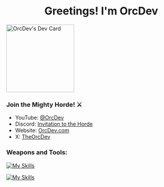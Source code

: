<h1 align="center">Greetings! I'm OrcDev</h1>

<a href="https://orcdev.com/banner?warrior=869a6c8386505f42723beeb5fdf17fdaa51030b00d86a3e3c9c5a9550cb946a7">
  <img
    src="https://orcdev.com/banners/869a6c8386505f42723beeb5fdf17fdaa51030b00d86a3e3c9c5a9550cb946a7.png"
    width="180"
    height="180"
    alt="OrcDev's Dev Card"
  />
</a>

<h3>Join the Mighty Horde! ⚔️</h3>
<ul>
  <li>YouTube: <a href="https://www.youtube.com/@orcdev">@OrcDev</a></li>
  <li>Discord: <a href="https://discord.com/invite/uFB5YzH9YG">Invitation to the Horde</a></li>
  <li>Website: <a href="https://orcdev.com">OrcDev.com</a></li>
  <li>X: <a href="https://x.com/theorcdev">TheOrcDev</a></li>
</ul>

<h3 align="left">Weapons and Tools:</h3>

[![My Skills](https://skillicons.dev/icons?i=js,ts,nextjs,react,vue,nodejs,nestjs,tailwind,php&theme=light)](https://skillicons.dev#gh-dark-mode-only)

[![My Skills](https://skillicons.dev/icons?i=js,ts,nextjs,react,vue,nodejs,nestjs,tailwind,php&theme=dark)](https://skillicons.dev#gh-light-mode-only)
